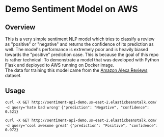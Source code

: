 # Demo Sentiment Model on AWS 
## Overview
This is a very simple sentiment NLP model which tries to classify a review as "positive" or "negative" and returns
the confidence of its prediction as well. The model's performance is extremely poor and is heavily biased towards the "positive"
prediction case. This is because the goal of this repo is rather technical: To demonstrate a model that was developed with
Python Flask and deployed to AWS running on Docker image.    
The data for training this model came from the [Amazon Alexa Reviews](https://www.kaggle.com/sid321axn/amazon-alexa-reviews) dataset.

## Usage
`curl -X GET http://sentiment-api-demo.us-east-2.elasticbeanstalk.com/ -d query='hate bad wrong'`
`{"prediction": "Negative", "confidence": 0.521}`

`curl -X GET http://sentiment-api-demo.us-east-2.elasticbeanstalk.com/ -d query='cool awesome great'`
`{"prediction": "Positive", "confidence": 0.972}`
